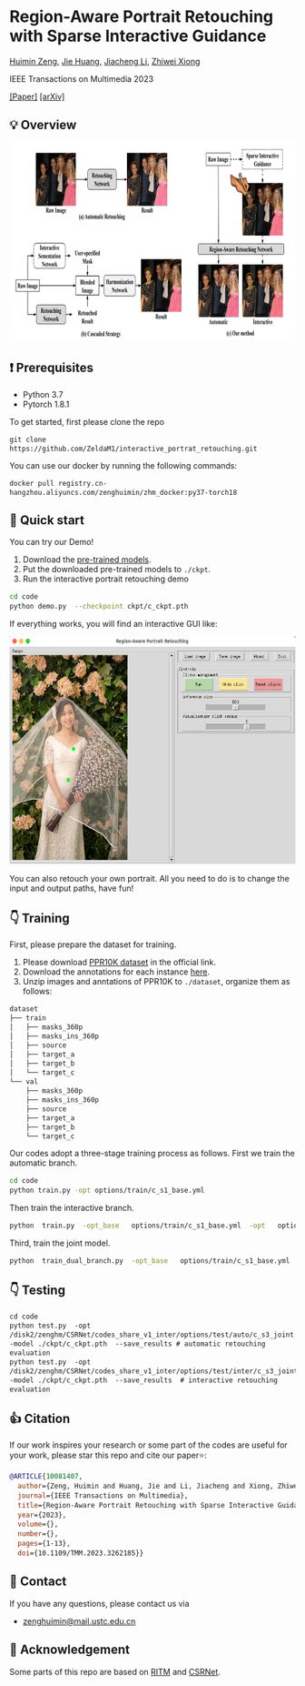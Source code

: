 # Region-Aware Portrait Retouching with Sparse Interactive Guidance
[Huimin Zeng](https://ZeldaM1.github.io/), [Jie Huang](https://kevinj-huang.github.io/), [Jiacheng Li](http://home.ustc.edu.cn/~jclee/), [Zhiwei Xiong](http://staff.ustc.edu.cn/~zwxiong/)

IEEE Transactions on Multimedia 2023

[[Paper]](https://ieeexplore.ieee.org/document/10081407) [[arXiv]](https://arxiv.org/abs/2304.04017) 
  
## :bulb: Overview
<img src="fig/overview.png" height="350px"/> 
 

## :exclamation: Prerequisites
- Python 3.7
- Pytorch 1.8.1

To get started, first please clone the repo
```
git clone https://github.com/ZeldaM1/interactive_portrat_retouching.git
```
You can use our docker by running the following commands:
```
docker pull registry.cn-hangzhou.aliyuncs.com/zenghuimin/zhm_docker:py37-torch18
```

## :raised_hands: Quick start
You can try our Demo!
1. Download the [pre-trained models](https://drive.google.com/drive/folders/1qvyTDmfIMClkOkzuWC00K5ceU6HOOg6z?usp=sharing). 
2. Put the downloaded pre-trained models to `./ckpt`.
3. Run the interactive portrait retouching demo

```bash
cd code
python demo.py  --checkpoint ckpt/c_ckpt.pth
```
If everything works, you will find an interactive GUI like:

<img src="fig/GUI.png" height="400px"/> 

You can also retouch your own portrait. All you need to do is to change the input and output paths, have fun!

 
## :point_down: Training
First, please prepare the dataset for training.
1. Please download [PPR10K dataset](https://github.com/csjliang/PPR10K) in the official link.
2. Download the annotations for each instance [here](https://drive.google.com/drive/folders/1qvyTDmfIMClkOkzuWC00K5ceU6HOOg6z?usp=sharing).
3. Unzip images and anntations of PPR10K to `./dataset`, organize them as follows:
```
dataset
├── train 
│   ├── masks_360p
│   ├── masks_ins_360p
│   ├── source
│   ├── target_a
│   ├── target_b
│   └── target_c
└── val
    ├── masks_360p
    ├── masks_ins_360p
    ├── source
    ├── target_a
    ├── target_b
    └── target_c
```


Our codes adopt a three-stage training process as follows. 
First we train the automatic branch.
```bash
cd code
python train.py -opt options/train/c_s1_base.yml
```
Then train the interactive branch.
```bash
python  train.py  -opt_base   options/train/c_s1_base.yml  -opt   options/train/c_s2_inter.yml
```

Third, train the joint model. 
```bash
python  train_dual_branch.py  -opt_base   options/train/c_s1_base.yml   -opt options/train/c_s3_joint.yml
 ```
## :point_down: Testing
```
cd code
python test.py  -opt /disk2/zenghm/CSRNet/codes_share_v1_inter/options/test/auto/c_s3_joint.yml  -model ./ckpt/c_ckpt.pth  --save_results # automatic retouching evaluation
python test.py  -opt /disk2/zenghm/CSRNet/codes_share_v1_inter/options/test/inter/c_s3_joint.yml  -model ./ckpt/c_ckpt.pth  --save_results  # interactive retouching evaluation
```
## :thumbsup: Citation
If our work inspires your research or some part of the codes are useful for your work, please star this repo and cite our paper:star::
```bibtex
@ARTICLE{10081407,
  author={Zeng, Huimin and Huang, Jie and Li, Jiacheng and Xiong, Zhiwei},
  journal={IEEE Transactions on Multimedia}, 
  title={Region-Aware Portrait Retouching with Sparse Interactive Guidance}, 
  year={2023},
  volume={},
  number={},
  pages={1-13},
  doi={10.1109/TMM.2023.3262185}}
```

## :email: Contact 
If you have any questions, please contact us via 
- zenghuimin@mail.ustc.edu.cn

## :clap: Acknowledgement
Some parts of this repo are based on [RITM](https://github.com/SamsungLabs/ritm_interactive_segmentation) and [CSRNet](https://github.com/hejingwenhejingwen/CSRNet).  
